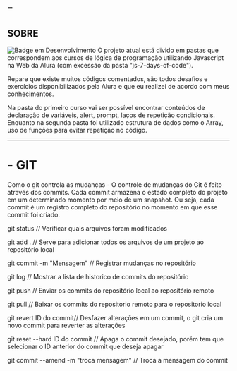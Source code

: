 # - <h2>SOBRE</h2>
![Badge em Desenvolvimento](http://img.shields.io/static/v1?label=STATUS&message=EM%20DESENVOLVIMENTO&color=GREEN&style=for-the-badge)
O projeto atual está divido em pastas que correspondem aos cursos de lógica de programação utilizando Javascript na Web da Alura (com excessão da pasta "js-7-days-of-code").

Repare que existe muitos códigos comentados, são todos desafios e exercícios disponibilizados pela Alura e que eu realizei de acordo com meus conhecimentos.

Na pasta do primeiro curso vai ser possível encontrar conteúdos de declaração de variáveis, alert, prompt, laços de repetição condicionais.
Enquanto na segunda pasta foi utilizado estrutura de dados como o Array, uso de funções para evitar repetição no código.

----
# - GIT

Como o git controla as mudanças - O controle de mudanças do Git é feito através dos commits. Cada commit armazena o estado completo do projeto em um determinado momento por meio de um snapshot. Ou seja, cada commit é um registro completo do repositório no momento em que esse commit foi criado.

git status // Verificar quais arquivos foram modificados

git add . // Serve para adicionar todos os arquivos de um projeto ao repositório local

git commit -m "Mensagem" // Registrar mudanças no repositório

git log // Mostrar a lista de historico de commits do repositório

git push // Enviar os commits do repositório local ao repositório remoto 

git pull // Baixar os commits do repositorio remoto para o repositorio local

git revert ID do commit// Desfazer alterações em um commit, o git cria um novo commit para reverter as alterações

git reset --hard ID do commit // Apaga o commit desejado, porém tem que selecionar o ID anterior do commit que deseja apagar

git commit --amend -m "troca mensagem" // Troca a mensagem do commit